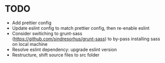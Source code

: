 # TODO

- Add prettier config
- Update eslint config to match prettier config, then re-enable eslint
- Consider switiching to grunt-sass (https://github.com/sindresorhus/grunt-sass) to by-pass installing sass on local machine
- Resolve eslint dependency: upgrade eslint version
- Restructure, shift source files to src folder

